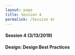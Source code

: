```yaml
---
layout: page
title: Session 4
permalink: /Session 4/
---
```


#### Session 4 (3/13/2019)
#### Design: Design Best Practices 


